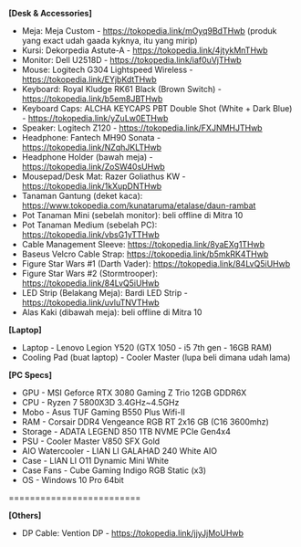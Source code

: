 **[Desk & Accessories]**
- Meja: Meja Custom - https://tokopedia.link/mOyq9BdTHwb (produk yang exact udah gaada kyknya, itu yang mirip)
- Kursi: Dekorpedia Astute-A - https://tokopedia.link/4jtykMnTHwb
- Monitor: Dell U2518D - https://tokopedia.link/iaf0uVjTHwb 
- Mouse: Logitech G304 Lightspeed Wireless - https://tokopedia.link/EYjbKdtTHwb
- Keyboard: Royal Kludge RK61 Black (Brown Switch) - https://tokopedia.link/b5em8JBTHwb
- Keyboard Caps: ALCHA KEYCAPS PBT Double Shot (White + Dark Blue) - https://tokopedia.link/yZuLw0ETHwb
- Speaker: Logitech Z120 - https://tokopedia.link/FXJNMHJTHwb
- Headphone: Fantech MH90 Sonata - https://tokopedia.link/NZqhJKLTHwb
- Headphone Holder (bawah meja) - https://tokopedia.link/ZoSW40sUHwb
- Mousepad/Desk Mat: Razer Goliathus KW - https://tokopedia.link/1kXupDNTHwb
- Tanaman Gantung (deket kaca): https://www.tokopedia.com/kunataruma/etalase/daun-rambat
- Pot Tanaman Mini (sebelah monitor): beli offline di Mitra 10
- Pot Tanaman Medium (sebelah PC): https://tokopedia.link/vbsG1yTTHwb
- Cable Management Sleeve: https://tokopedia.link/8yaEXg1THwb
- Baseus Velcro Cable Strap: https://tokopedia.link/b5mkRK4THwb
- Figure Star Wars #1 (Darth Vader): https://tokopedia.link/84LvQ5iUHwb
- Figure Star Wars #2 (Stormtrooper): https://tokopedia.link/84LvQ5iUHwb
- LED Strip (Belakang Meja): Bardi LED Strip - https://tokopedia.link/uvluTNVTHwb
- Alas Kaki (dibawah meja): beli offline di Mitra 10
 
 
**[Laptop]**
- Laptop - Lenovo Legion Y520 (GTX 1050 - i5 7th gen - 16GB RAM)
- Cooling Pad (buat laptop) - Cooler Master (lupa beli dimana udah lama)
 
 
**[PC Specs]**
- GPU - MSI Geforce RTX 3080 Gaming Z Trio 12GB GDDR6X
- CPU - Ryzen 7 5800X3D 3.4GHz~4.5GHz
- Mobo - Asus TUF Gaming B550 Plus Wifi-II
- RAM - Corsair DDR4 Vengeance RGB RT 2x16 GB (C16 3600mhz)
- Storage - ADATA LEGEND 850 1TB NVME PCIe Gen4x4
- PSU - Cooler Master V850 SFX Gold
- AIO Watercooler - LIAN LI GALAHAD 240 White AIO
- Case - LIAN LI O11 Dynamic Mini White
- Case Fans - Cube Gaming Indigo RGB Static (x3)
- OS - Windows 10 Pro 64bit
 
=========================
 
**[Others]**
- DP Cable: Vention DP - https://tokopedia.link/jjyJjMoUHwb
